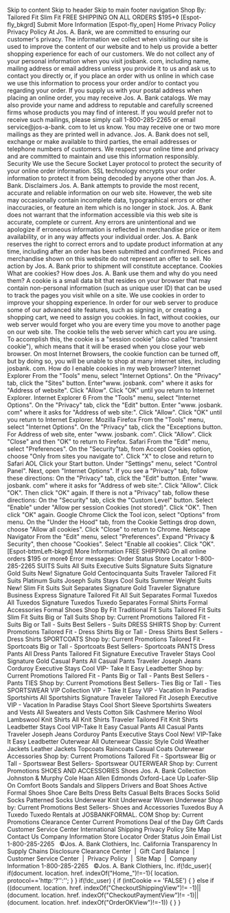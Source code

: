Skip to content Skip to header Skip to main footer navigation Shop By: Tailored Fit Slim Fit FREE SHIPPING ON ALL ORDERS $195+◊ \[Espot-fly\_bkgrd\] Submit More Information \[Espot-fly\_open\] Home Privacy Policy Privacy Policy At Jos. A. Bank, we are committed to ensuring our customer's privacy. The information we collect when visiting our site is used to improve the content of our website and to help us provide a better shopping experience for each of our customers. We do not collect any of your personal information when you visit josbank. com, including name, mailing address or email address unless you provide it to us and ask us to contact you directly or, if you place an order with us online in which case we use this information to process your order and/or to contact you regarding your order. If you supply us with your postal address when placing an online order, you may receive Jos. A. Bank catalogs. We may also provide your name and address to reputable and carefully screened firms whose products you may find of interest. If you would prefer not to receive such mailings, please simply call 1-800-285-2265 or email service@jos-a-bank. com to let us know. You may receive one or two more mailings as they are printed well in advance. Jos. A. Bank does not sell, exchange or make available to third parties, the email addresses or telephone numbers of customers. We respect your online time and privacy and are committed to maintain and use this information responsibly. Security We use the Secure Socket Layer protocol to protect the security of your online order information. SSL technology encrypts your order information to protect it from being decoded by anyone other than Jos. A. Bank. Disclaimers Jos. A. Bank attempts to provide the most recent, accurate and reliable information on our web site. However, the web site may occasionally contain incomplete data, typographical errors or other inaccuracies, or feature an item which is no longer in stock. Jos. A. Bank does not warrant that the information accessible via this web site is accurate, complete or current. Any errors are unintentional and we apologize if erroneous information is reflected in merchandise price or item availability, or in any way affects your individual order. Jos. A. Bank reserves the right to correct errors and to update product information at any time, including after an order has been submitted and confirmed. Prices and merchandise shown on this website do not represent an offer to sell. No action by Jos. A. Bank prior to shipment will constitute acceptance. Cookies What are cookies? How does Jos. A. Bank use them and why do you need them? A cookie is a small data bit that resides on your browser that may contain non-personal information (such as unique user ID) that can be used to track the pages you visit while on a site. We use cookies in order to improve your shopping experience. In order for our web server to produce some of our advanced site features, such as signing in, or creating a shopping cart, we need to assign you cookies. In fact, without cookies, our web server would forget who you are every time you move to another page on our web site. The cookie tells the web server which cart you are using. To accomplish this, the cookie is a "session cookie" (also called "transient cookie"), which means that it will be erased when you close your web browser. On most Internet Browsers, the cookie function can be turned off, but by doing so, you will be unable to shop at many internet sites, including josbank. com. How do I enable cookies in my web browser? Internet Explorer From the "Tools" menu, select "Internet Options". On the "Privacy" tab, click the "Sites" button. Enter"www. josbank. com" where it asks for "Address of website". Click "Allow". Click "OK" until you return to Internet Explorer. Internet Explorer 6 From the "Tools" menu, select "Internet Options". On the "Privacy" tab, click the "Edit" button. Enter "www. josbank. com" where it asks for "Address of web site:". Click "Allow". Click "OK" until you return to Internet Explorer. Mozilla Firefox From the "Tools" menu, select "Internet Options". On the "Privacy" tab, click the "Exceptions button. For Address of web site, enter "www. josbank. com". Click "Allow". Click "Close" and then "OK" to return to Firefox. Safari From the "Edit" menu, select "Preferences". On the "Security"tab, from Accept Cookies option, choose "Only from sites you navigate to". Click "X" to close and return to Safari AOL Click your Start button. Under "Settings" menu, select "Control Panel". Next, open "Internet Options". If you see a "Privacy" tab, follow these directions: On the "Privacy" tab, click the "Edit" button. Enter "www. josbank. com" where it asks for "Address of web site:". Click "Allow". Click "OK". Then click "OK" again. If there is not a "Privacy" tab, follow these directions: On the "Security" tab, click the "Custom Level" button. Select "Enable" under "Allow per session Cookies (not stored)". Click "OK". Then click "OK" again. Google Chrome Click the Tool icon, select "Options" from menu. On the "Under the Hood" tab, from the Cookie Settings drop down, choose "Allow all cookies". Click "Close" to return to Chrome. Netscape Navigator From the "Edit" menu, select "Preferences". Expand "Privacy & Security", then choose "Cookies". Select "Enable all cookies". Click "OK". \[Espot-bttmLeft-bkgrd\] More Information FREE SHIPPING On all online orders $195 or more◊ Error messages: Order Status Store Locator 1-800-285-2265 SUITS Suits All Suits Executive Suits Signature Suits Signature Gold Suits New! Signature Gold Centocinquanta Suits Traveler Tailored Fit Suits Platinum Suits Joseph Suits Stays Cool Suits Summer Weight Suits New! Slim Fit Suits Suit Separates Signature Gold Traveler Signature Business Express Signature Tailored Fit All Suit Separates Formal Tuxedos All Tuxedos Signature Tuxedos Tuxedo Separates Formal Shirts Formal Accessories Formal Shoes Shop By Fit Traditional Fit Suits Tailored Fit Suits Slim Fit Suits Big or Tall Suits Shop by: Current Promotions Tailored Fit - Suits Big or Tall - Suits Best Sellers - Suits DRESS SHIRTS Shop by: Current Promotions Tailored Fit - Dress Shirts Big or Tall - Dress Shirts Best Sellers - Dress Shirts SPORTCOATS Shop by: Current Promotions Tailored Fit - Sportcoats Big or Tall - Sportcoats Best Sellers- Sportcoats PANTS Dress Pants All Dress Pants Tailored Fit Signature Executive Traveler Stays Cool Signature Gold Casual Pants All Casual Pants Traveler Joseph Jeans Corduroy Executive Stays Cool VIP- Take It Easy Leadbetter Shop by: Current Promotions Tailored Fit - Pants Big or Tall - Pants Best Sellers - Pants TIES Shop by: Current Promotions Best Sellers- Ties Big or Tall - Ties SPORTSWEAR VIP Collection VIP - Take It Easy VIP - Vacation In Paradise Sportshirts All Sportshirts Signature Traveler Tailored Fit Joseph Executive VIP - Vacation In Paradise Stays Cool Short Sleeve Sportshirts Sweaters and Vests All Sweaters and Vests Cotton Silk Cashmere Merino Wool Lambswool Knit Shirts All Knit Shirts Traveler Tailored Fit Knit Shirts Leadbetter Stays Cool VIP-Take It Easy Casual Pants All Casual Pants Traveler Joseph Jeans Corduroy Pants Executive Stays Cool New! VIP-Take It Easy Leadbetter Outerwear All Outerwear Classic Style Cold Weather Jackets Leather Jackets Topcoats Raincoats Casual Coats Outerwear Accessories Shop by: Current Promotions Tailored Fit - Sportswear Big or Tall - Sportswear Best Sellers- Sportswear OUTERWEAR Shop by: Current Promotions SHOES AND ACCESSORIES Shoes Jos. A. Bank Collection Johnston & Murphy Cole Haan Allen Edmonds Oxford-Lace Up Loafer-Slip On Comfort Boots Sandals and Slippers Drivers and Boat Shoes Active Formal Shoes Shoe Care Belts Dress Belts Casual Belts Braces Socks Solid Socks Patterned Socks Underwear Knit Underwear Woven Underwear Shop by: Current Promotions Best Sellers- Shoes and Accessories Tuxedos Buy A Tuxedo Tuxedo Rentals at JOSBANKFORMAL. COM Shop by: Current Promotions Clearance Center Current Promotions Deal of the Day Gift Cards Customer Service Center International Shipping Privacy Policy Site Map Contact Us Company Information Store Locator Order Status Join Email List 1-800-285-2265   ©Jos. A. Bank Clothiers, Inc. California Transparency In Supply Chains Disclosure Clearance Center  |  Gift Card Balance  |  Customer Service Center  |  Privacy Policy  |  Site Map  |  Company Information 1-800-285-2265   ©Jos. A. Bank Clothiers, Inc. if(!dc\_user){ if(document. location. href. indexOf("Home\_")!=-1){ location. protocol=='http:'?'':''; } } if(!dc\_user) { if (intCookie == 'FALSE') { } else if ((document. location. href. indexOf("CheckoutShippingView")!= -1)|| (document. location. href. indexOf("CheckoutPaymentView")!= -1)||(document. location. href. indexOf("OrderOKView")!=-1)) { } }